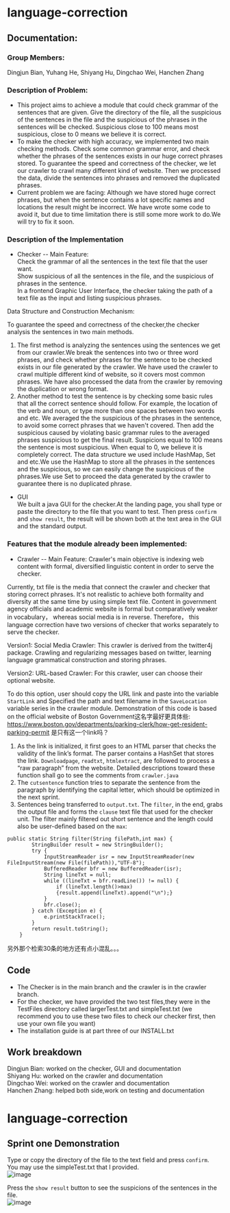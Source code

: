 # language-correction

## Documentation:
### Group Members:</br>
Dingjun Bian, Yuhang He, Shiyang Hu, Dingchao Wei, Hanchen Zhang</br>

### Description of Problem:
* This project aims to achieve a module that could check grammar of the sentences that are given.
Give the directory of the file, all the suspicious of the sentences in the file and the suspicious of the phrases in  the sentences will be checked.
Suspicious close to 100 means most suspicious, close to 0 means we believe it is correct.
* To make the checker with high accuracy, we implemented two main checking methods.
Check some common grammar error, and check whether the phrases of the sentences exists in our huge correct phrases stored. 
To guarantee the speed and correctness of the checker, we let our crawler to crawl many different kind of website.
Then we processed the data, divide the sentences into phrases and removed the duplicated phrases.
* Current problem we are facing: Although we have stored huge correct phrases, but when the sentence contains a lot specific names and locations the result might be incorrect.
We have wrote some code to avoid it, but due to time limitation there is still some more work to do.We will try to fix it soon.
### Description of the Implementation 
* Checker -- Main Feature:  
Check the grammar of all the sentences in the text file that the user want.  
Show suspicious of all the sentences in the file, and the suspicious of phrases in the sentence.  
In a frontend Graphic User Interface, the checker taking the path of a text file as the input and listing suspicious phrases.

Data Structure and Construction Mechanism:

To guarantee the speed and correctness of the checker,the checker analysis the sentences in two main methods. 

1. The first method is analyzing the sentences using the sentences we get from our crawler.We break the sentences into two or three word phrases, and check whether
   phrases for the sentence to be checked exists in our file generated by the crawler. We have used the crawler
   to crawl multiple different kind of website, so it covers most common phrases.
   We have also processed the data from the crawler by removing the duplication or wrong format.
2. Another method to test the sentence is by checking some basic rules that all the correct sentence should follow. For example,
   the location of the verb and noun, or type more than one spaces between two words and etc.
   We averaged the the suspicious of the phrases in the sentence, to avoid some correct phrases that we haven't covered.
   Then add the suspicious caused by violating basic grammar rules to the averaged phrases suspicious to get the final result.
   Suspicions equal to 100 means the sentence is most suspicious. When equal to 0, we believe it is completely correct.
   The data structure we used include HashMap, Set and etc.We use the HashMap to store all the phrases in the sentences and the suspicious,
   so we can easily change the suspicious of the phrases.We use Set to proceed the data generated by the crawler to guarantee there is no duplicated phrase.
* GUI  
We built a java GUI for the checker.At the landing page, you shall type or paste the directory to the file that you want to test.
Then press `confirm` and `show result`, the result will be shown both at the text area in the GUI and the standard output. 

### Features that the module already been implemented:

* Crawler -- Main Feature: 
Crawler's main objective is indexing web content with formal, diversified linguistic content in order to serve the checker.

Currently, txt file is the media that connect the crawler and checker that storing correct phrases. It's not realistic to 
achieve both formality and diversity at the same time by using simple text file. Content in government agency officials and 
academic website is formal but comparatively weaker in vocabulary， whereas social media is in reverse. Therefore， this 
language correction have two versions of checker that works separately to serve the checker.


Version1: Social Media Crawler:
This crawler is derived from the twitter4j package.
Crawling and regularizing messages based on twitter,  learning language grammatical construction and storing phrases.</br>


Version2: URL-based Crawler:
For this crawler, user can choose their optional website. 

To do this option, user should copy the URL link and paste into the 
variable `StartLink` and Specified the path and text filename in the `SaveLocation` variable series in the crawler module.
Demonstration of this code is based on the official website of Boston Government这名字最好更具体些: https://www.boston.gov/departments/parking-clerk/how-get-resident-parking-permit
是只有这一个link吗？
1. As the link is initialized, it first goes to an HTML parser that checks the validity of the link’s format. The parser contains a HashSet that stores the link. `Downloadpage`, `readtxt`, `htmlextract`, are followed to process a “raw paragraph” from the website. Detailed descriptions toward these function shall go to see the comments from 		`crawler.java`
2. The `cutsentence` function tries to separate the sentence from the paragraph by identifying the capital letter, which should be optimized in the next sprint.
3. Sentences being transferred to `output.txt`. The `filter`, in the end, grabs the output file and forms the `clause` text file that used for the checker unit. The filter mainly filtered out short sentence and the length could also be user-defined based on the `max`:
```
public static String filter(String filePath,int max) {
        StringBuilder result = new StringBuilder();
        try {
            InputStreamReader isr = new InputStreamReader(new FileInputStream(new File(filePath)),"UTF-8");
            BufferedReader bfr = new BufferedReader(isr);
            String lineTxt = null;
            while ((lineTxt = bfr.readLine()) != null) {
                if (lineTxt.length()>max)
                {result.append(lineTxt).append("\n");}
            }
            bfr.close();
        } catch (Exception e) {
            e.printStackTrace();
        }
        return result.toString();
    }
```
另外那个检索30条的地方还有点小混乱。。。

## Code
* The Checker is in the main branch and the crawler is in the crawler branch.
* For the checker, we have provided the two test files,they were in the TestFiles directory called largerTest.txt and simpleTest.txt
(we recommend you to use these two files to check our checker first, then use your own file you want)
* The installation guide is at part three of our INSTALL.txt 
## Work breakdown
Dingjun Bian: worked on the checker, GUI and documentation  
Shiyang Hu: worked on the crawler and documentation  
Dingchao Wei: worked on the crawler and documentation  
Hanchen Zhang: helped both side,work on testing and documentation  













# language-correction


## Sprint one Demonstration
Type or copy the directory of the file to the text field and press  `confirm`.</br>
You may use the simpleTest.txt that I provided.</br>
![image](https://github.com/bdjbray/language-correction/blob/master/images/Screen%20Shot%202020-04-05%20at%205.52.49%20PM.png)

Press the `show result` button to see the suspicions of the sentences in the file.</br>
![image](https://github.com/bdjbray/language-correction/blob/master/images/Screen%20Shot%202020-04-05%20at%206.15.53%20PM.png)
